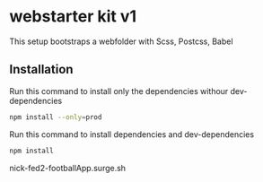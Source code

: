 # webstarter kit v1

This setup bootstraps a webfolder with Scss, Postcss, Babel

## Installation

Run this command to install only the dependencies withour dev-dependencies

```bash
npm install --only=prod
```

Run this command to install dependencies and dev-dependencies

```bash
npm install
```

nick-fed2-footballApp.surge.sh
